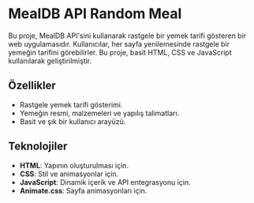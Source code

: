 # MealDB API Random Meal

Bu proje, MealDB API'sini kullanarak rastgele bir yemek tarifi gösteren bir web uygulamasıdır. Kullanıcılar, her sayfa yenilemesinde rastgele bir yemeğin tarifini görebilirler. Bu proje, basit HTML, CSS ve JavaScript kullanılarak geliştirilmiştir.

## Özellikler

- Rastgele yemek tarifi gösterimi.
- Yemeğin resmi, malzemeleri ve yapılış talimatları.
- Basit ve şık bir kullanıcı arayüzü.

## Teknolojiler

- **HTML**: Yapının oluşturulması için.
- **CSS**: Stil ve animasyonlar için.
- **JavaScript**: Dinamik içerik ve API entegrasyonu için.
- **Animate.css**: Sayfa animasyonları için.

